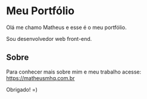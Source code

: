# Meu Portfólio

Olá me chamo Matheus e esse é o meu portfólio.

Sou desenvolvedor web front-end.


## Sobre

Para conhecer mais sobre mim e meu trabalho acesse: https://matheusmhq.com.br

Obrigado! =)
